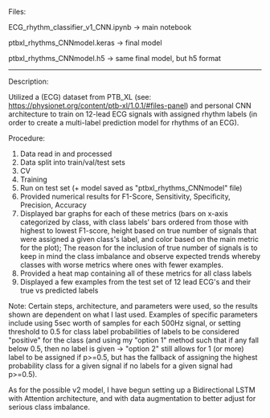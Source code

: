 Files:

  ECG_rhythm_classifier_v1_CNN.ipynb -> main notebook
  
  ptbxl_rhythms_CNNmodel.keras -> final model
  
  ptbxl_rhythms_CNNmodel.h5 -> same final model, but h5 format
  
_ _ _ _ _ _ _ _ _ _ _ _ _ _ _ 

Description:

Utilized a (ECG) dataset from PTB_XL (see: https://physionet.org/content/ptb-xl/1.0.1/#files-panel) and personal CNN architecture to train on 12-lead ECG signals with assigned rhythm labels (in order to create a multi-label prediction model for rhythms of an ECG).

Procedure:
1. Data read in and processed
2. Data split into train/val/test sets
3. CV
4. Training
5. Run on test set (+ model saved as "ptbxl_rhythms_CNNmodel" file)
6. Provided numerical results for F1-Score, Sensitivity, Specificity, Precision, Accuracy 
7. Displayed bar graphs for each of these metrics (bars on x-axis categorized by class, with class labels' bars ordered from those with highest to lowest F1-score, height based on true number of signals that were assigned a given class's label, and color based on the main metric for the plot);  The reason for the inclusion of true number of signals is to keep in mind the class imbalance and observe expected trends whereby classes with worse metrics where ones with fewer examples.
8. Provided a heat map containing all of these metrics for all class labels
9. Displayed a few examples from the test set of 12 lead ECG's and their true vs predicted labels

Note: Certain steps, architecture, and parameters were used, so the results shown are dependent on what I last used. Examples of specific parameters include using 5sec worth of samples for each 500Hz signal, or setting threshold to 0.5 for class label probabilities of labels to be considered "positive" for the class (and using my "option 1" method such that if any fall below 0.5, then no label is given -> "option 2" still allows for 1 (or more) label to be assigned if p>=0.5, but has the fallback of assigning the highest probability class for a given signal if no labels for a given signal had p>=0.5).

As for the possible v2 model, I have begun setting up a Bidirectional LSTM with Attention architecture, and with data augmentation to better adjust for serious class imbalance.
